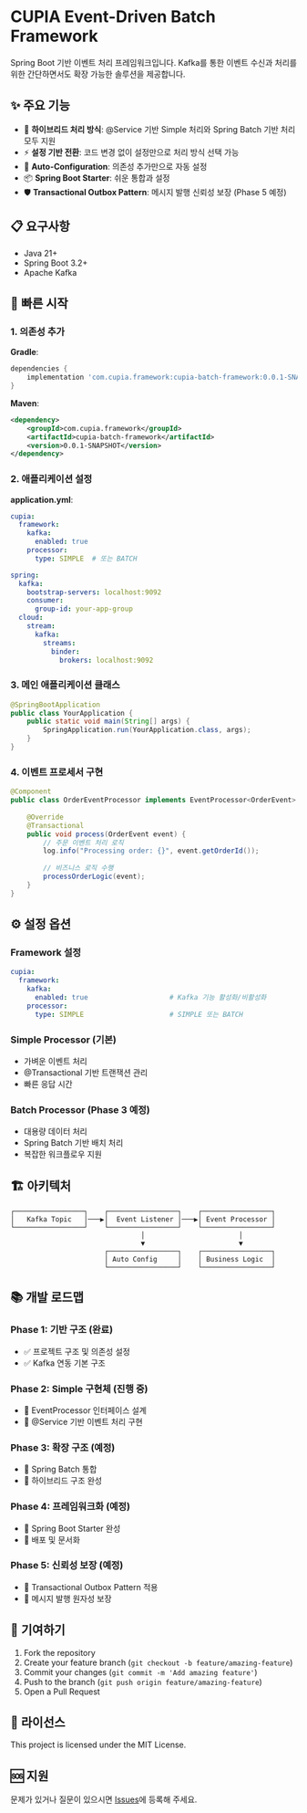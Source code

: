 # CUPIA Event-Driven Batch Framework

Spring Boot 기반 이벤트 처리 프레임워크입니다. Kafka를 통한 이벤트 수신과 처리를 위한 간단하면서도 확장 가능한 솔루션을 제공합니다.

## ✨ 주요 기능

- 🚀 **하이브리드 처리 방식**: @Service 기반 Simple 처리와 Spring Batch 기반 처리 모두 지원
- ⚡ **설정 기반 전환**: 코드 변경 없이 설정만으로 처리 방식 선택 가능
- 🔧 **Auto-Configuration**: 의존성 추가만으로 자동 설정
- 📦 **Spring Boot Starter**: 쉬운 통합과 설정
- 🛡️ **Transactional Outbox Pattern**: 메시지 발행 신뢰성 보장 (Phase 5 예정)

## 📋 요구사항

- Java 21+
- Spring Boot 3.2+
- Apache Kafka

## 🚀 빠른 시작

### 1. 의존성 추가

**Gradle**:
```gradle
dependencies {
    implementation 'com.cupia.framework:cupia-batch-framework:0.0.1-SNAPSHOT'
}
```

**Maven**:
```xml
<dependency>
    <groupId>com.cupia.framework</groupId>
    <artifactId>cupia-batch-framework</artifactId>
    <version>0.0.1-SNAPSHOT</version>
</dependency>
```

### 2. 애플리케이션 설정

**application.yml**:
```yaml
cupia:
  framework:
    kafka:
      enabled: true
    processor:
      type: SIMPLE  # 또는 BATCH

spring:
  kafka:
    bootstrap-servers: localhost:9092
    consumer:
      group-id: your-app-group
  cloud:
    stream:
      kafka:
        streams:
          binder:
            brokers: localhost:9092
```

### 3. 메인 애플리케이션 클래스

```java
@SpringBootApplication
public class YourApplication {
    public static void main(String[] args) {
        SpringApplication.run(YourApplication.class, args);
    }
}
```

### 4. 이벤트 프로세서 구현

```java
@Component
public class OrderEventProcessor implements EventProcessor<OrderEvent> {
    
    @Override
    @Transactional
    public void process(OrderEvent event) {
        // 주문 이벤트 처리 로직
        log.info("Processing order: {}", event.getOrderId());
        
        // 비즈니스 로직 수행
        processOrderLogic(event);
    }
}
```

## ⚙️ 설정 옵션

### Framework 설정

```yaml
cupia:
  framework:
    kafka:
      enabled: true                    # Kafka 기능 활성화/비활성화
    processor:
      type: SIMPLE                     # SIMPLE 또는 BATCH
```

### Simple Processor (기본)
- 가벼운 이벤트 처리
- @Transactional 기반 트랜잭션 관리
- 빠른 응답 시간

### Batch Processor (Phase 3 예정)
- 대용량 데이터 처리
- Spring Batch 기반 배치 처리
- 복잡한 워크플로우 지원

## 🏗️ 아키텍처

```
┌─────────────────┐    ┌─────────────────┐    ┌─────────────────┐
│   Kafka Topic   │───▶│  Event Listener │───▶│ Event Processor │
└─────────────────┘    └─────────────────┘    └─────────────────┘
                                │                       │
                                ▼                       ▼
                       ┌─────────────────┐    ┌─────────────────┐
                       │ Auto Config     │    │ Business Logic  │
                       └─────────────────┘    └─────────────────┘
```

## 📚 개발 로드맵

### Phase 1: 기반 구조 (완료)
- ✅ 프로젝트 구조 및 의존성 설정
- ✅ Kafka 연동 기본 구조

### Phase 2: Simple 구현체 (진행 중)
- 🔄 EventProcessor 인터페이스 설계
- 🔄 @Service 기반 이벤트 처리 구현

### Phase 3: 확장 구조 (예정)
- 📅 Spring Batch 통합
- 📅 하이브리드 구조 완성

### Phase 4: 프레임워크화 (예정)
- 📅 Spring Boot Starter 완성
- 📅 배포 및 문서화

### Phase 5: 신뢰성 보장 (예정)
- 📅 Transactional Outbox Pattern 적용
- 📅 메시지 발행 원자성 보장

## 🤝 기여하기

1. Fork the repository
2. Create your feature branch (`git checkout -b feature/amazing-feature`)
3. Commit your changes (`git commit -m 'Add amazing feature'`)
4. Push to the branch (`git push origin feature/amazing-feature`)
5. Open a Pull Request

## 📄 라이선스

This project is licensed under the MIT License.

## 🆘 지원

문제가 있거나 질문이 있으시면 [Issues](https://github.com/slipknot-yang/cupia-batch-framework/issues)에 등록해 주세요.